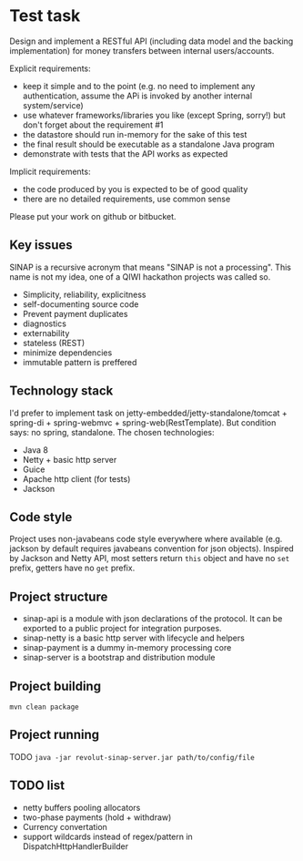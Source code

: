 Test task
=================

Design and implement a RESTful API (including data model and the backing implementation) for money transfers between
internal users/accounts.

Explicit requirements:
* keep it simple and to the point (e.g. no need to implement any authentication, assume the APi is invoked by another
internal system/service)
* use whatever frameworks/libraries you like (except Spring, sorry!) but don't forget about the requirement #1
* the datastore should run in-memory for the sake of this test
* the final result should be executable as a standalone Java program
* demonstrate with tests that the API works as expected

Implicit requirements:
* the code produced by you is expected to be of good quality
* there are no detailed requirements, use common sense

Please put your work on github or bitbucket.

Key issues
------------
SINAP is a recursive acronym that means "SINAP is not a processing".
This name is not my idea, one of a QIWI hackathon projects was called so.

* Simplicity, reliability, explicitness
* self-documenting source code
* Prevent payment duplicates
* diagnostics
* externability
* stateless (REST)
* minimize dependencies
* immutable pattern is preffered

Technology stack
------------
I'd prefer to implement task on jetty-embedded/jetty-standalone/tomcat + spring-di + spring-webmvc +
spring-web(RestTemplate).
But condition says: no spring, standalone.
The chosen technologies:
* Java 8
* Netty + basic http server
* Guice
* Apache http client (for tests)
* Jackson

Code style
------------
Project uses non-javabeans code style everywhere where available (e.g. jackson by default requires javabeans
convention for json objects). Inspired by Jackson and Netty API, most setters return ```this``` object and have
no ```set``` prefix, getters have no ```get``` prefix.

Project structure
------------
* sinap-api is a module with json declarations of the protocol. It can be exported to a public project for
integration purposes.
* sinap-netty is a basic http server with lifecycle and helpers
* sinap-payment is a dummy in-memory processing core
* sinap-server is a bootstrap and distribution module

Project building
------------
```mvn clean package```

Project running
------------
TODO
```java -jar revolut-sinap-server.jar path/to/config/file```

TODO list
------------
* netty buffers pooling allocators
* two-phase payments (hold + withdraw)
* Currency convertation
* support wildcards instead of regex/pattern in DispatchHttpHandlerBuilder
